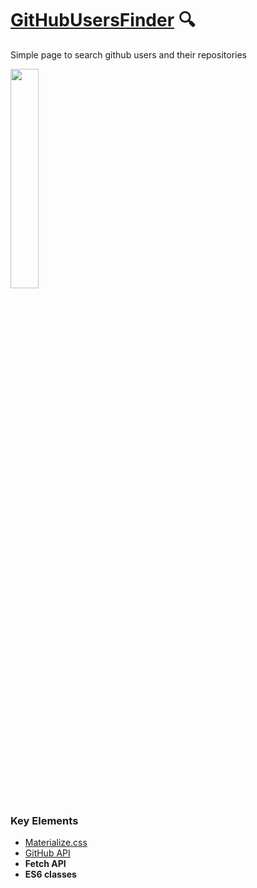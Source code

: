 # [GitHubUsersFinder](https://github-finder-live.netlify.app/) 🔍
Simple page to search github users and their repositories

<img src="./github-finder-preview" width=30%>

### Key Elements
- [Materialize.css](https://materializecss.com/)
- [GitHub API](https://developer.github.com/v3/)
- **Fetch API**
- **ES6 classes**
